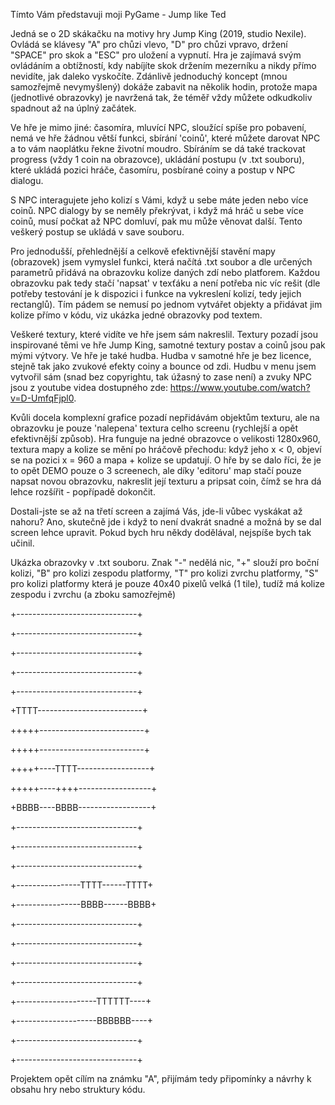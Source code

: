 Tímto Vám představuji moji PyGame - Jump like Ted

Jedná se o 2D skákačku na motivy hry Jump King (2019, studio Nexile). 
Ovládá se klávesy "A" pro chůzi vlevo, "D" pro chůzi vpravo, držení "SPACE" pro skok a "ESC" pro uložení a vypnutí.
Hra je zajímavá svým ovládáním a obtížností, kdy nabíjíte skok držením mezerníku a nikdy přímo nevidíte, jak daleko vyskočíte.
Zdánlivě jednoduchý koncept (mnou samozřejmě nevymyšlený) dokáže zabavit na několik hodin, protože mapa (jednotlivé obrazovky) je navržená tak, že téměř vždy můžete odkudkoliv spadnout až na úplný začátek.

Ve hře je mimo jiné:
    časomíra,
    mluvící NPC, sloužící spíše pro pobavení, nemá ve hře žádnou větší funkci,
    sbírání 'coinů', které můžete darovat NPC a to vám naoplátku řekne životní moudro. Sbíráním se dá také trackovat progress (vždy 1 coin na obrazovce),
    ukládání postupu (v .txt souboru), které ukládá pozici hráče, časomíru, posbírané coiny a postup v NPC dialogu.

S NPC interagujete jeho kolizí s Vámi, když u sebe máte jeden nebo více coinů. NPC dialogy by se neměly překrývat, i když má hráč u sebe více coinů, musí počkat až NPC domluví, pak mu může věnovat další.
Tento veškerý postup se ukládá v save souboru.

Pro jednodušší, přehlednější a celkově efektivnější stavění mapy (obrazovek) jsem vymyslel funkci, která načítá .txt soubor a dle určených parametrů přidává na obrazovku kolize
daných zdí nebo platforem. Každou obrazovku pak tedy stačí 'napsat' v texťáku a není potřeba nic víc rešit (dle potřeby testování je k dispozici i funkce na vykreslení kolizí, tedy jejich rectanglů). 
Tím pádem se nemusí po jednom vytvářet objekty a přidávat jim kolize přímo v kódu, viz ukázka jedné obrazovky pod textem.

Veškeré textury, které vidíte ve hře jsem sám nakreslil. Textury pozadí jsou inspirované těmi ve hře Jump King, samotné textury postav a coinů jsou pak mými výtvory.
Ve hře je také hudba. Hudba v samotné hře je bez licence, stejně tak jako zvukové efekty coiny a bounce od zdi. Hudbu v menu jsem vytvořil sám (snad bez copyrightu, tak úžasný to zase není) a zvuky NPC jsou z youtube videa
dostupného zde: https://www.youtube.com/watch?v=D-UmfqFjpl0.

Kvůli docela komplexní grafice pozadí nepřidávám objektům texturu, ale na obrazovku je pouze 'nalepena' textura celho screenu (rychlejší a opět efektivnější způsob).
Hra funguje na jedné obrazovce o velikosti 1280x960, textura mapy a kolize se mění po hráčově přechodu: když jeho x < 0, objeví se na pozici x = 960 a mapa + kolize se updatují.
O hře by se dalo říci, že je to opět DEMO pouze o 3 screenech, ale díky 'editoru' map stačí pouze napsat novou obrazovku, nakreslit její texturu a pripsat coin, čímž se hra dá lehce rozšířit - popřípadě dokončit.

Dostali-jste se až na třetí screen a zajímá Vás, jde-li vůbec vyskákat až nahoru? Ano, skutečně jde i když to není dvakrát snadné a možná by se dal screen lehce upravit. Pokud bych hru někdy dodělával, nejspíše bych tak učinil.

Ukázka obrazovky v .txt souboru.
Znak "-" nedělá nic, 
"+" slouží pro boční kolizi, 
"B" pro kolizi zespodu platformy, 
"T" pro kolizi zvrchu platformy,
"S" pro kolizi platformy která je pouze 40x40 pixelů velká (1 tile), tudíž má kolize zespodu i zvrchu (a zboku samozřejmě)

+------------------------------+

+------------------------------+

+------------------------------+

+------------------------------+

+------------------------------+

+TTTT--------------------------+

+++++--------------------------+

+++++--------------------------+

+++++----TTTT------------------+

+++++----++++------------------+

+BBBB----BBBB------------------+

+------------------------------+

+------------------------------+

+------------------------------+

+----------------TTTT------TTTT+

+----------------BBBB------BBBB+

+------------------------------+

+------------------------------+

+------------------------------+

+------------------------------+

+--------------------TTTTTT----+

+--------------------BBBBBB----+

+------------------------------+

+------------------------------+

Projektem opět cílím na známku "A", přijímám tedy připomínky a návrhy k obsahu hry nebo struktury kódu.
